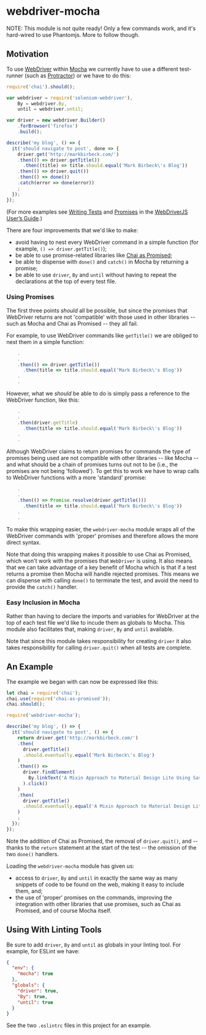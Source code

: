 # webdriver-mocha

NOTE: This module is not quite ready! Only a few commands work, and it's hard-wired to use Phantomjs. More to follow though.

## Motivation

To use [WebDriver](http://www.seleniumhq.org/projects/webdriver/) within [Mocha](http://mochajs.org/) we currently have to use a different test-runner (such as [Protractor](http://www.protractortest.org/)) or we have to do this:

```javascript
require('chai').should();

var webdriver = require('selenium-webdriver'),
    By = webdriver.By,
    until = webdriver.until;

var driver = new webdriver.Builder()
    .forBrowser('firefox')
    .build();

describe('my blog', () => {
  it('should navigate to post', done => {
    driver.get('http://markbirbeck.com/')
    .then(() => driver.getTitle())
      .then((title) => title.should.equal('Mark Birbeck\'s Blog'))
    .then(() => driver.quit())
    .then(() => done())
    .catch(error => done(error))
    ;
  });
});
```

(For more examples see [Writing Tests](https://code.google.com/p/selenium/wiki/WebDriverJs#Writing_Tests) and [Promises](https://code.google.com/p/selenium/wiki/WebDriverJs#Promises) in the [WebDriverJS User’s Guide](https://code.google.com/p/selenium/wiki/WebDriverJs).)

There are four improvements that we'd like to make:

* avoid having to nest every WebDriver command in a simple function (for example, ```() => driver.getTitle()```);
* be able to use promise-related libraries like [Chai as Promised](http://chaijs.com/plugins/chai-as-promised);
* be able to dispense with `done()` and `catch()` in Mocha by returning a promise;
* be able to use `driver`, `By` and `until` without having to repeat the declarations at the top of every test file.

### Using Promises

The first three points *should* all be possible, but since the promises that WebDriver returns are not 'compatible' with those used in other libraries -- such as Mocha and Chai as Promised -- they all fail.

For example, to use WebDriver commands like `getTitle()` we are obliged to nest them in a simple function:

```javascript
    .
    .
    .then(() => driver.getTitle())
      .then(title => title.should.equal('Mark Birbeck\'s Blog'))
    .
    .
```

However, what we *should* be able to do is simply pass a reference to the WebDriver function, like this:

```javascript
    .
    .
    .then(driver.getTitle)
      .then(title => title.should.equal('Mark Birbeck\'s Blog'))
    .
    .
```

Although WebDriver claims to return promises for commands the type of promises being used are not compatible with other libraries -- like Mocha -- and what should be a chain of promises turns out not to be (i.e., the promises are not being 'followed'). To get this to work we have to wrap calls to WebDriver functions with a more 'standard' promise:

```javascript
    .
    .
    .then(() => Promise.resolve(driver.getTitle()))
      .then(title => title.should.equal('Mark Birbeck\'s Blog'))
    .
    .
```

To make this wrapping easier, the `webdriver-mocha` module wraps all of the WebDriver commands with 'proper' promises and therefore allows the more direct syntax.

Note that doing this wrapping makes it possible to use Chai as Promised, which won't work with the promises that `WebDriver` is using. It also means that we can take advantage of a key benefit of Mocha which is that if a test returns a promise then Mocha will handle rejected promises. This means we can dispense with calling `done()` to terminate the test, and avoid the need to provide the `catch()` handler.

### Easy Inclusion in Mocha

Rather than having to declare the imports and variables for WebDriver at the top of each test file we'd like to incude them as globals to Mocha. This module also facilitates that, making `driver`, `By` and `until` available.

Note that since this module takes responsibility for creating `driver` it also takes responsibility for calling `driver.quit()` when all tests are complete.

## An Example

The example we began with can now be expressed like this:

```javascript
let chai = require('chai');
chai.use(require('chai-as-promised'));
chai.should();

require('webdriver-mocha');

describe('my blog', () => {
  it('should navigate to post', () => {
    return driver.get('http://markbirbeck.com/')
    .then(
      driver.getTitle()
      .should.eventually.equal('Mark Birbeck\'s Blog')
    )
    .then(() =>
      driver.findElement(
        By.linkText('A Mixin Approach to Material Design Lite Using Sass')
      ).click()
    )
    .then(
      driver.getTitle()
      .should.eventually.equal('A Mixin Approach to Material Design Lite Using Sass')
    )
    ;
  });
});
```

Note the addition of Chai as Promised, the removal of `driver.quit()`, and -- thanks to the `return` statement at the start of the test -- the omission of the two `done()` handlers.

Loading the `webdriver-mocha` module has given us:

* access to `driver`, `By` and `until` in exactly the same way as many snippets of code to be found on the web, making it easy to include them, and;
* the use of 'proper' promises on the commands, improving the integration with other libraries that use promises, such as Chai as Promised, and of course Mocha itself.

## Using With Linting Tools

Be sure to add `driver`, `By` and `until` as globals in your linting tool. For example, for ESLint we have:

```json
{
  "env": {
    "mocha": true
  },
  "globals": {
    "driver": true,
    "By": true,
    "until": true
  }
}
```

See the two `.eslintrc` files in this project for an example.
